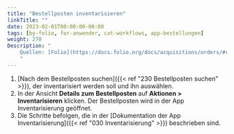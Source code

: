 ```yaml
---
title: "Bestellposten inventarisieren"
linkTitle: ""
date: 2023-02-01T00:00:00-00:00
tags: [by-folio, for-anwender, cat-workflows, app-bestellungen]
weight: 270
Description: "
    Quellen: [Folio](https://docs.folio.org/docs/acquisitions/orders/#receiving-an-order-line) & [GBV](https://info.gbv.de/display/FOLIOGBVEXTERN/Folio:+Bestellposten+inventarisieren)
    "
---
```


1.  [Nach dem Bestellposten suchen]({{< ref "230 Bestellposten suchen" >}}), der inventarisiert werden soll und ihn auswählen.
2.  In der Ansicht **Details zum** **Bestellposten** auf **Aktionen > Inventarisieren** klicken. Der Bestellposten wird in der App Inventarisierung geöffnet.
3.  Die Schritte befolgen, die in der [Dokumentation der App Inventarisierung]({{< ref "030 Inventarisierung" >}}) beschrieben sind.
